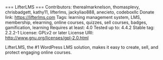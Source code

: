 === LifterLMS ===
Contributors: therealmarknelson, thomasplevy, chrisbadgett, kathy11, lifterlms, jackyliao888, anecieto, codeboxllc
Donate link: https://lifterlms.com
Tags: learning management system, LMS, membership, elearning, online courses, quizzes, sell courses, badges, gamification, learning
Requires at least: 4.0
Tested up to: 4.4.2
Stable tag: 2.2.2-1
License: GPLv2 or later
License URI: http://www.gnu.org/licenses/gpl-2.0.html

LifterLMS, the #1 WordPress LMS solution, makes it easy to create, sell, and protect engaging online courses.
